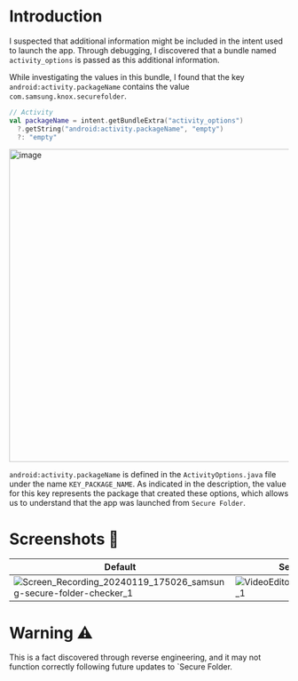 # Introduction
I suspected that additional information might be included in the intent used to launch the app. Through debugging, I discovered that a bundle named `activity_options` is passed as this additional information.

While investigating the values in this bundle, I found that the key `android:activity.packageName` contains the value `com.samsung.knox.securefolder`.

```kotlin
// Activity
val packageName = intent.getBundleExtra("activity_options")
  ?.getString("android:activity.packageName", "empty")
  ?: "empty"
```

<img width="563" alt="image" src="https://github.com/workspace/SamsungSecureFolderChecker/assets/7759511/41ad2ed3-9ff4-42d7-90bf-1a3e310336db">

`android:activity.packageName` is defined in the `ActivityOptions.java` file under the name `KEY_PACKAGE_NAME`. As indicated in the description, the value for this key represents the package that created these options, which allows us to understand that the app was launched from `Secure Folder`.

# Screenshots 📱
|Default|Secure Folder|
|---|---|
|![Screen_Recording_20240119_175026_samsung-secure-folder-checker_1](https://github.com/workspace/SamsungSecureFolderChecker/assets/7759511/276de31b-dbbe-4eb8-a276-a6001479c310)|![VideoEditor_20240119_054935_1](https://github.com/workspace/SamsungSecureFolderChecker/assets/7759511/834c57e7-a278-4ad6-b0bf-ed54208d08f0)|

# Warning ⚠️
This is a fact discovered through reverse engineering, and it may not function correctly following future updates to `Secure Folder.
